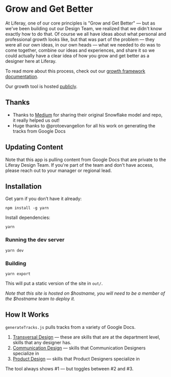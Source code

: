 # Grow and Get Better

At Liferay, one of our core principles is "Grow and Get Better" &mdash; but as we've been building out our Design Team, we realized that we didn't know exactly how to do that. Of course we all have ideas about what personal and professional growth looks like, but that was part of the problem &mdash; they were all our own ideas, in our own heads &mdash; what we needed to do was to come together, combine our ideas and experiences, and share it so we could actually have a clear idea of how you grow and get better as a designer here at Liferay.

To read more about this process, check out our [growth framework documentation](TODO:write-growth-blogpost).

Our growth tool is hosted [publicly](https://grow.liferay.design).

## Thanks

- Thanks to [Medium](https://github.com/Medium/snowflake) for sharing their original Snowflake model and repo, it really helped us out!
- Huge thanks to @protoevangelion for all his work on generating the tracks from Google Docs

## Updating Content

Note that this app is pulling content from Google Docs that are private to the Liferay Design Team. If you're part of the team and don't have access, please reach out to your manager or regional lead.

## Installation

Get yarn if you don’t have it already:

`npm install -g yarn`

Install dependencies:

`yarn`

### Running the dev server

`yarn dev`

### Building

`yarn export`

This will put a static version of the site in `out/`.

_Note that this site is hosted on $hostname, you will need to be a member of the $hostname team to deploy it._

## How It Works

`generateTracks.js` pulls tracks from a variety of Google Docs.

1. [Transversal Design](#TODO:add-transversal-link) — these are skills that are at the department level, skills that any designer has.
1. [Communication Design](#TODO:add-comm-link) — skills that Communication Designers specialize in
1. [Product Design](#TODO:add-prod-link) — skills that Product Designers specialize in

The tool always shows #1 — but toggles between #2 and #3.

